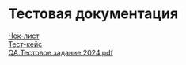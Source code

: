 # Тестовая документация  
 [Чек-лист](https://docs.google.com/spreadsheets/d/1cvKXm362T_QxgVfb5KRO4Wyf42Uz_yhJ-jFYXVjAs0Y/edit?gid=240195058#gid=240195058)  
 [Тест-кейс](https://app.qase.io/project/G8?previewMode=side&suite=47&tab=)  
 [QA.Тестовое задание 2024.pdf](https://github.com/user-attachments/files/16685557/QA.2024.pdf)
